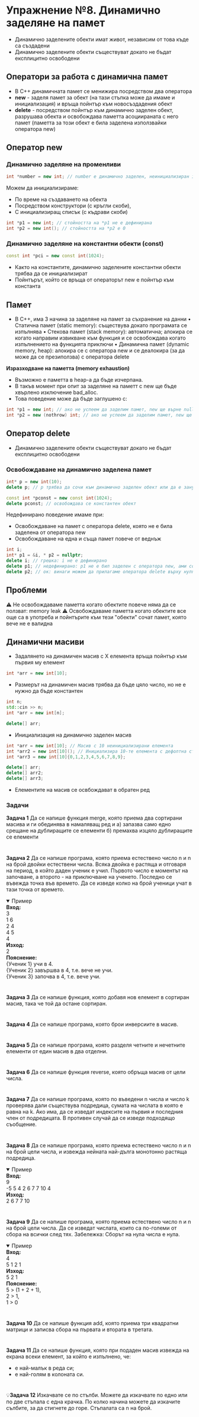 # Упражнение №8. Динамично заделяне на памет

- Динамично заделените обекти имат живот, независим от това къде са създадени
- Динамично заделените обекти съществуват докато не бъдат експлицитно освободени

## Оператори за работа с динамична памет

- В C++ динамичната памет се менижира посредством два оператора
- **new** - заделя памет за обект (на тази стъпка може да имаме и инициализация) и връща пойнтър към новосъздадения обект
- **delete** - посредством пойнтър към динамично заделен обект, разрушава обекта и освобождава паметта асоциираната с него памет (паметта за този обект е била заделена използвайки оператора new)

## Оператор **new**

### Динамично заделяне на променливи

```cpp
int *number = new int; // number е динамично заделен, неинициализиран int
```

Можем да инициализираме:
- По време на създаването на обекта
- Посредством конструктори (с кръгли скоби),
- С инициализиращ списък (с къдрави скоби)

```cpp
int *p1 = new int; // стойността на *p1 не е дефинирана
int *p2 = new int(); // стойността на *p2 е 0
```

### Динамично заделяне на константни обекти (const)

```cpp
const int *pci = new const int(1024);
```

- Както на константите, динамично заделените константни обекти трябва да се инициализират
- Пойнтърът, който се връща от операторът new е пойнтър към константа

## Памет

- В C++, има 3 начина за заделяне на памет за съхранение на данни
• Статична памет (static memory): съществува докато програмата се изпълнява
• Стекова памет (stack memory): автоматична; алокира се когато направим извикване към функция и се освобождава когато изпълнението на функцията приключи
• Динамична памет (dynamic memory, heap): алокира се с оператора new и се деалокира (за да може да се презиползва) с оператора delete

**Изразходване на паметта (memory exhaustion)**

- Възможно е паметта в heap-а да бъде изчерпана.
- В такъв момент при опит за заделяне на паметт с new ще бъде хвърлено изключение bad_alloc.
- Това поведение може да бъде заглушено с:
```cpp
int *p1 = new int; // ако не успеем да заделим памет, new ще върне null пойнтър ще хвърли std::bad_alloc
int *p2 = new (nothrow) int; // ако не успеем да заделим памет, new ще върне null пойнтър
```

## Оператор **delete**

- Динамично заделените обекти съществуват докато не бъдат експлицитно освободени

### Освобождаване на динамично заделена памет

```cpp
int* p = new int(10);
delete p; // p трябва да сочи към динамично заделен обект или да е занулен

const int *pconst = new const int(1024);
delete pconst; // освобождава се константен обект
```

Недефинирано поведение имаме при:
- Освобождаване на памет с оператора delete, която не е била заделена от оператора new
- Освобождаване на една и съща памет повече от веднъж

```cpp
int i;
int* p1 = &i, * p2 = nullptr;
delete i; // грешка: i не е дефинирано
delete p1; // недефинирано: p1 не е бил заделен с оператора new, ами сочи към локална променлива
delete p2; // ок: винаги можем да прилагаме оператора delete върху нулпойнтър
```

## Проблеми
⚠️ Не освобождаваме паметта когато обектите повече няма да се ползват: memory leak
⚠️ Освобождаваме паметта когато обектите все още са в употреба и пойнтърите към тези "обекти" сочат памет, която вече не е валидна

## Динамични масиви

- Задалянето на динамичен масив с X елемента връща пойнтър към първия му елемент
```cpp
int *arr = new int[10];
```

- Размерът на динамичен масив трябва да бъде цяло число, но не е нужно да бъде константен
```cpp
int n;
std::cin >> n;
int *arr = new int[n];

delete[] arr;
```

- Инициализация на динамично заделен масив
```cpp
int *arr = new int[10]; // Масив с 10 неинициализирани елемента
int *arr2 = new int[10](); // Инициализира 10-те елемента с дефолтна стойност (нула)
int *arr3 = new int[10]{0,1,2,3,4,5,6,7,8,9};

delete[] arr;
delete[] arr2;
delete[] arr3;
```

- Елементите на масив се освбождават в обратен ред

### Задачи

**Задача 1** Да се напише функция merge, която приема два сортирани масива и ги обединява в намаляващ ред и
а) запазва само едно срещане на дублиращите се елементи
б) премахва изцяло дублиращите се елементи

#

**Задача 2** Да се напише програма, която приема естествено число n и n на брой двойки естествени числа.
Всяка двойка е растяща и отговаря на период, в който даден ученик е учил. Първото число е моментът на започване, а второто - на приключване на ученето. Последно се въвежда точка във времето.
Да се изведе колко на брой ученици учат в тази точка от времето.
<details open>
<summary>Пример</summary>
<b>Вход:</b><br>
3<br>
1 6<br>
2 4<br>
4 5<br>
4<br>
<b>Изход:</b><br>
2<br>
<b>Пояснение:</b><br>
{Ученик 1} учи в 4.<br>
{Ученик 2} завършва в 4, т.е. вече не учи.<br>
{Ученик 3} започва в 4, т.е. вече учи.<br>
</details>

#

**Задача 3** Да се напише функция, която добавя нов елемент в сортиран масив, така че той да остане сортиран.

#

**Задача 4** Да се напише програма, която брои инверсиите в масив.

#

**Задача 5** Да се напише програма, която разделя четните и нечетните елементи от един масив в два отделни.

#

**Задача 6** Да се напише функция reverse, която обръща масив от цели числа.

#

**Задача 7** Да се напише програма, която по въведени n числа и число k проверява дали съществува подредица, сумата на числата в която е равна на k. Ако има, да се изведат индексите на първия и последния член от подредицата. В противен случай да се изведе подходящо съобщение.

#

**Задача 8** Да се напише програма, която приема естествено число n и n на брой цели числа, и извежда нейната най-дълга монотонно растяща подредица.
<details open>
<summary>Пример</summary>
<b>Вход:</b><br>
9<br>
-5 5 4 2 6 7 7 10 4<br>
<b>Изход:</b><br>
2 6 7 7 10<br>
</details>

#

**Задача 9** Да се напише програма, която приема естествено число n и n на брой цели числа. Да се изведат числата, които са по-големи от сбора на всички след тях. Забележка: Сборът на нула числа е нула.
<details open>
<summary>Пример</summary>
<b>Вход:</b><br>
4<br>
5 1 2 1<br>
<b>Изход:</b><br>
5 2 1<br>
<b>Пояснение:</b><br>
5 > (1 + 2 + 1),<br>
2 > 1,<br>
1 > 0<br>
</details>

#

**Задача 10** Да се напише функция add, която приема три квадратни матрици и записва сбора на първата и втората в третата.

#

**Задача 11** Да се напише функция, която при подаден масив извежда на екрана всеки елемент, за който е изпълнено, че:
- е най-малък в реда си;
- е най-голям в колоната си.

#

💡**Задача 12** Изкачвате се по стълби. Можете да изкачвате по едно или по две стъпала с една крачка. По колко начина можете да изкачите сълбите, за да стигнете до горе. Стъпалата са n на брой.
